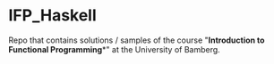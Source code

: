 # IFP_Haskell
Repo that contains solutions / samples of the course "**Introduction to Functional Programming***" at the University of Bamberg.
